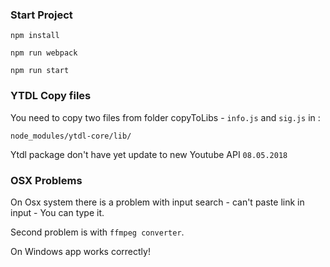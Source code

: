 ### Start Project 

`npm install`

`npm run webpack`

`npm run start`

### YTDL Copy files

You need to copy two files from folder copyToLibs - `info.js` and `sig.js` in : 

`node_modules/ytdl-core/lib/` 

Ytdl package don't have yet update to new Youtube API `08.05.2018`


### OSX Problems 

On Osx system there is a problem with input search - can't paste link in input - You can type it. 

Second problem is with `ffmpeg converter`. 

On Windows app works correctly! 


